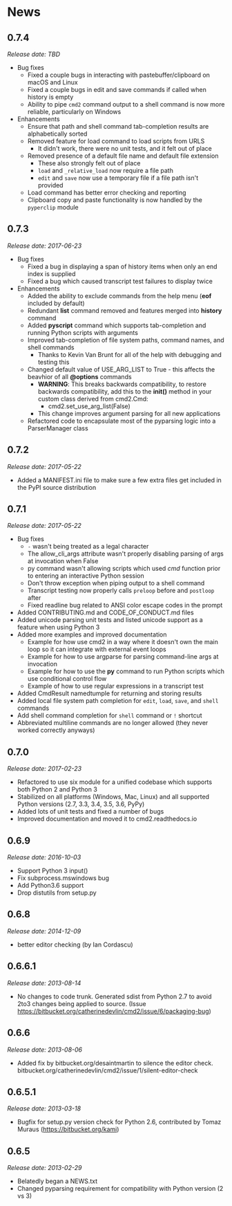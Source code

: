 News
====

0.7.4
-----

*Release date: TBD*

* Bug fixes
    * Fixed a couple bugs in interacting with pastebuffer/clipboard on macOS and Linux
    * Fixed a couple bugs in edit and save commands if called when history is empty
    * Ability to pipe ``cmd2`` command output to a shell command is now more reliable, particularly on Windows
* Enhancements
    * Ensure that path and shell command tab-completion results are alphabetically sorted
    * Removed feature for load command to load scripts from URLS
        * It didn't work, there were no unit tests, and it felt out of place
    * Removed presence of a default file name and default file extension
        * These also strongly felt out of place
        * ``load`` and ``_relative_load`` now require a file path
        * ``edit`` and ``save`` now use a temporary file if a file path isn't provided
    * Load command has better error checking and reporting
    * Clipboard copy and paste functionality is now handled by the ``pyperclip`` module
    
0.7.3
-----

*Release date: 2017-06-23*

* Bug fixes
    * Fixed a bug in displaying a span of history items when only an end index is supplied
    * Fixed a bug which caused transcript test failures to display twice
* Enhancements
    * Added the ability to exclude commands from the help menu (**eof** included by default)
    * Redundant **list** command removed and features merged into **history** command
    * Added **pyscript** command which supports tab-completion and running Python scripts with arguments
    * Improved tab-completion of file system paths, command names, and shell commands
        * Thanks to Kevin Van Brunt for all of the help with debugging and testing this
    * Changed default value of USE_ARG_LIST to True - this affects the beavhior of all **@options** commands
        * **WARNING**: This breaks backwards compatibility, to restore backwards compatibility, add this to the
          **__init__()** method in your custom class derived from cmd2.Cmd:
            * cmd2.set_use_arg_list(False)
        * This change improves argument parsing for all new applications
    * Refactored code to encapsulate most of the pyparsing logic into a ParserManager class

0.7.2
-----

*Release date: 2017-05-22*

* Added a MANIFEST.ini file to make sure a few extra files get included in the PyPI source distribution

0.7.1
-----

*Release date: 2017-05-22*

* Bug fixes
    * ``-`` wasn't being treated as a legal character
    * The allow_cli_args attribute wasn't properly disabling parsing of args at invocation when False
    * py command wasn't allowing scripts which used *cmd* function prior to entering an interactive Python session
    * Don't throw exception when piping output to a shell command
    * Transcript testing now properly calls ``preloop`` before and ``postloop`` after
    * Fixed readline bug related to ANSI color escape codes in the prompt
* Added CONTRIBUTING.md and CODE_OF_CONDUCT.md files
* Added unicode parsing unit tests and listed unicode support as a feature when using Python 3
* Added more examples and improved documentation
    * Example for how use cmd2 in a way where it doesn't own the main loop so it can integrate with external event loops
    * Example for how to use argparse for parsing command-line args at invocation
    * Example for how to use the **py** command to run Python scripts which use conditional control flow
    * Example of how to use regular expressions in a transcript test
* Added CmdResult namedtumple for returning and storing results
* Added local file system path completion for ``edit``, ``load``, ``save``, and ``shell`` commands
* Add shell command completion for ``shell`` command or ``!`` shortcut
* Abbreviated multiline commands are no longer allowed (they never worked correctly anyways)

0.7.0
-----

*Release date: 2017-02-23*

* Refactored to use six module for a unified codebase which supports both Python 2 and Python 3
* Stabilized on all platforms (Windows, Mac, Linux) and all supported Python versions (2.7, 3.3, 3.4, 3.5, 3.6, PyPy)
* Added lots of unit tests and fixed a number of bugs
* Improved documentation and moved it to cmd2.readthedocs.io


0.6.9
-----

*Release date: 2016-10-03*

* Support Python 3 input()
* Fix subprocess.mswindows bug
* Add Python3.6 support
* Drop distutils from setup.py


0.6.8
-----

*Release date: 2014-12-09*

* better editor checking (by Ian Cordascu)


0.6.6.1
-------

*Release date: 2013-08-14*

* No changes to code trunk.  Generated sdist from Python 2.7 to avoid 2to3 changes being applied to source.  (Issue https://bitbucket.org/catherinedevlin/cmd2/issue/6/packaging-bug)


0.6.6
-----

*Release date: 2013-08-06*

* Added fix by bitbucket.org/desaintmartin to silence the editor check.  bitbucket.org/catherinedevlin/cmd2/issue/1/silent-editor-check


0.6.5.1
-------

*Release date: 2013-03-18*

* Bugfix for setup.py version check for Python 2.6, contributed by Tomaz Muraus (https://bitbucket.org/kami)


0.6.5
-----

*Release date: 2013-02-29*

* Belatedly began a NEWS.txt
* Changed pyparsing requirement for compatibility with Python version (2 vs 3)

